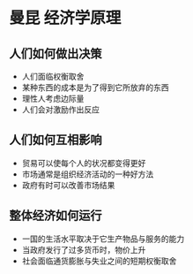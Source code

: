 # 曼昆 经济学原理

## 人们如何做出决策

- 人们面临权衡取舍
- 某种东西的成本是为了得到它所放弃的东西
- 理性人考虑边际量
- 人们会对激励作出反应

## 人们如何互相影响

- 贸易可以使每个人的状况都变得更好
- 市场通常是组织经济活动的一种好方法
- 政府有时可以改善市场结果

## 整体经济如何运行

- 一国的生活水平取决于它生产物品与服务的能力
- 当政府发行了过多货币时，物价上升
- 社会面临通货膨胀与失业之间的短期权衡取舍